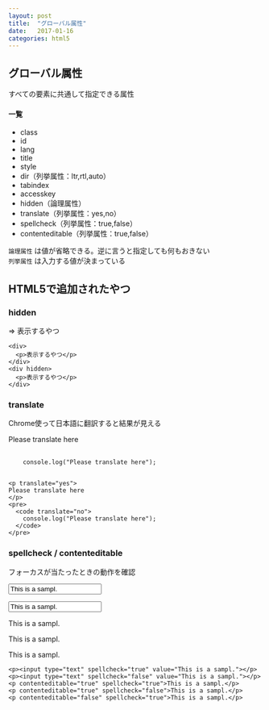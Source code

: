 ```yaml
---
layout: post
title:  "グローバル属性"
date:   2017-01-16
categories: html5
---
```


## グローバル属性

すべての要素に共通して指定できる属性

#### 一覧

- class
- id
- lang
- title
- style
- dir（列挙属性：ltr,rtl,auto）
- tabindex
- accesskey
- hidden（論理属性）
- translate（列挙属性：yes,no）
- spellcheck（列挙属性：true,false）
- contenteditable（列挙属性：true,false）

`論理属性` は値が省略できる。逆に言うと指定しても何もおきない  
`列挙属性` は入力する値が決まっている

## HTML5で追加されたやつ

### hidden

<div>
  <p>=> 表示するやつ</p>
</div>
<div hidden>
  <p>=> 表示しないやつ</p>
</div>

```
<div>
  <p>表示するやつ</p>
</div>
<div hidden>
  <p>表示するやつ</p>
</div>
```

### translate

Chrome使って日本語に翻訳すると結果が見える

<p translate="yes">
Please translate here
</p>
<pre>
  <code translate="no">
    console.log("Please translate here");
  </code>
</pre>

```
<p translate="yes">
Please translate here
</p>
<pre>
  <code translate="no">
    console.log("Please translate here");
  </code>
</pre>
```

### spellcheck / contenteditable

フォーカスが当たったときの動作を確認

<p><input type="text" spellcheck="true" value="This is a sampl."></p>
<p><input type="text" spellcheck="false" value="This is a sampl."></p>
<p contenteditable="true" spellcheck="true">This is a sampl.</p>
<p contenteditable="true" spellcheck="false">This is a sampl.</p>
<p contenteditable="false" spellcheck="true">This is a sampl.</p>

```
<p><input type="text" spellcheck="true" value="This is a sampl."></p>
<p><input type="text" spellcheck="false" value="This is a sampl."></p>
<p contenteditable="true" spellcheck="true">This is a sampl.</p>
<p contenteditable="true" spellcheck="false">This is a sampl.</p>
<p contenteditable="false" spellcheck="true">This is a sampl.</p>
```